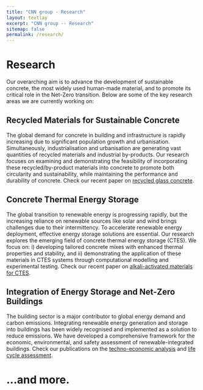 ```yaml
---
title: "CNN group - Research"
layout: textlay
excerpt: "CNN group -- Research"
sitemap: false
permalink: /research/
---
```


# Research

Our overarching aim is to advance the development of sustainable concrete, the most widely used human-made material, and to promote its critical role in the Net-Zero transition. Below are some of the key research areas we are currently working on:

## Recycled Materials for Sustainable Concrete
The global demand for concrete in building and infrastructure is rapidly increasing due to significant population growth and urbanisation. Simultaneously, industrialisation and urbanisation are generating vast quantities of recycled materials and industrial by-products. Our research focuses on examining and demonstrating the feasibility of incorporating these recycled/by-product materials into concrete to promote both circularity and sustainability, while maintaining the performance and durability of concrete. 
Check our recent paper on [recycled glass concrete](https://www.sciencedirect.com/science/article/pii/S0950061824036183).

## Concrete Thermal Energy Storage
The global transition to renewable energy is progressing rapidly, but the increasing reliance on renewable sources like solar and wind brings challenges due to their intermittency. To accelerate renewable energy deployment, effective energy storage solutions are essential. Our research explores the emerging field of concrete thermal energy storage (CTES). We focus on: i) developing tailored concrete mixes with enhanced thermal properties and stability, and ii) demonstrating the application of these materials in CTES systems through computational modelling and experimental testing. 
Check our recent paper on [alkali-activated materials for CTES](https://www.sciencedirect.com/science/article/pii/S2666165924001285).

## Integration of Energy Storage and Net-Zero Buildings
The building sector is a major contributor to global energy demand and carbon emissions. Integrating renewable energy generation and storage into buildings has been widely recognised and implemented as a solution to reduce emissions. We have developed a comprehensive framework for the economic, environmental, and safety assessment of renewable-integrated buildings. 
Check our publications on the [techno-economic analysis](https://www.sciencedirect.com/science/article/pii/S0306261923001812) and [life cycle assessment](https://www.sciencedirect.com/science/article/pii/S0360544223034357).

# ...and more.
